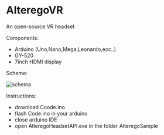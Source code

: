# AlteregoVR
An open-source VR headset

Components:
 - Arduino (Uno,Nano,Mega,Leonardo,ecc..)
 - GY-520
 - 7inch HDMI display

Scheme:

![schema](https://user-images.githubusercontent.com/81291107/228598341-6b3d8e64-3c14-42e7-b891-8b189104bf01.png)

Instructions:
 - download Coode.ino
 - flash Code.ino in your arduino
 - close arduino IDE
 - open AlteregoHeadsetAPI.exe in the folder AlteregoSample
